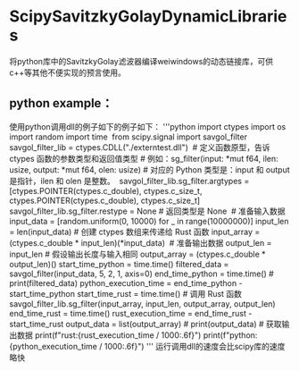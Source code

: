# ScipySavitzkyGolayDynamicLibraries
将python库中的SavitzkyGolay滤波器编译weiwindows的动态链接库，可供c++等其他不便实现的预言使用。
## python example：
使用python调用dll的例子如下的例子如下：
'''python
import ctypes import os import random import time  from scipy.signal import savgol_filter savgol_filter_lib = ctypes.CDLL("./externtest.dll")  # 定义函数原型，告诉 ctypes 函数的参数类型和返回值类型 # 例如：sg_filter(input: *mut f64, ilen: usize, output: *mut f64, olen: usize) # 对应的 Python 类型是：input 和 output 是指针，ilen 和 olen 是整数。  savgol_filter_lib.sg_filter.argtypes = [ctypes.POINTER(ctypes.c_double), ctypes.c_size_t, ctypes.POINTER(ctypes.c_double), ctypes.c_size_t] savgol_filter_lib.sg_filter.restype = None  # 返回类型是 None  # 准备输入数据 input_data = [random.uniform(0, 10000) for _ in range(10000000)] input_len = len(input_data) # 创建 ctypes 数组来传递给 Rust 函数 input_array = (ctypes.c_double * input_len)(*input_data)  # 准备输出数据 output_len = input_len  # 假设输出长度与输入相同 output_array = (ctypes.c_double * output_len)() start_time_python = time.time() filtered_data = savgol_filter(input_data, 5, 2, 1, axis=0) end_time_python = time.time() # print(filtered_data) python_execution_time = end_time_python - start_time_python start_time_rust = time.time() # 调用 Rust 函数 savgol_filter_lib.sg_filter(input_array, input_len, output_array, output_len) end_time_rust = time.time() rust_execution_time = end_time_rust - start_time_rust output_data = list(output_array) # print(output_data) # 获取输出数据 print(f"rust:{rust_execution_time / 1000:.6f}") print(f"python:{python_execution_time / 1000:.6f}")
'''
运行调用dll的速度会比scipy库的速度略快
